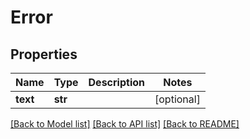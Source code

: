 # Error

## Properties
Name | Type | Description | Notes
------------ | ------------- | ------------- | -------------
**text** | **str** |  | [optional] 

[[Back to Model list]](../README.md#documentation-for-models) [[Back to API list]](../README.md#documentation-for-api-endpoints) [[Back to README]](../README.md)

